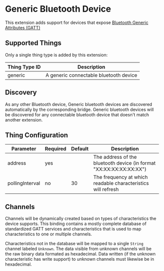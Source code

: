 # Generic Bluetooth Device

This extension adds support for devices that expose [Bluetooth Generic Attributes (GATT)](https://www.bluetooth.com/specifications/gatt/)

## Supported Things

Only a single thing type is added by this extension:

| Thing Type ID | Description                                     |
|---------------|-------------------------------------------------|
| generic       | A generic connectable bluetooth device          |

## Discovery

As any other Bluetooth device, Generic bluetooth devices are discovered automatically by the corresponding bridge.
Generic bluetooth devices will be discovered for any connectable bluetooth device that doesn't match another extension.

## Thing Configuration

| Parameter       | Required | Default | Description                                                         |
|-----------------|----------|---------|---------------------------------------------------------------------|
| address         | yes      |         | The address of the bluetooth device (in format "XX:XX:XX:XX:XX:XX") |
| pollingInterval | no       | 30      | The frequency at which readable characteristics will refresh        |

## Channels

Channels will be dynamically created based on types of characteristics the device supports.
This binding contains a mostly complete database of standardized GATT services and characteristics 
that is used to map characteristics to one or multiple channels.

Characteristics not in the database will be mapped to a single `String` channel labeled `Unknown`.
The data visible from unknown channels will be the raw binary data formated as hexadecimal.
Data written (if the unknown characteristic has write support) to unknown channels must likewise be in hexadecimal.
